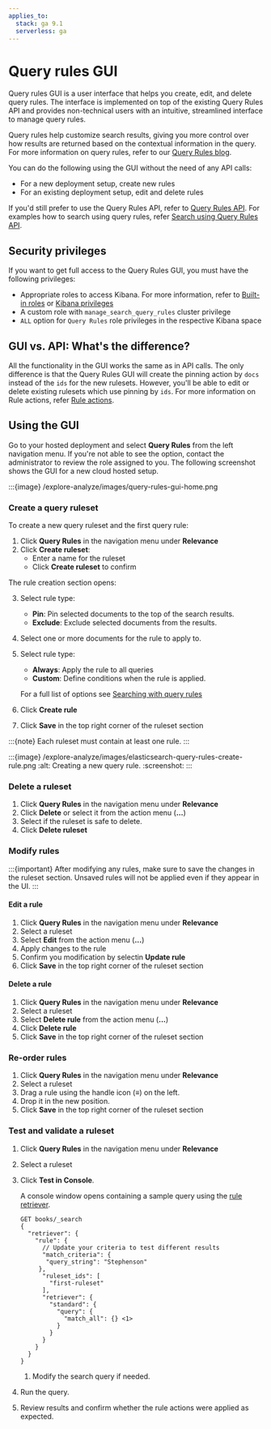 ```yaml
---
applies_to:
  stack: ga 9.1
  serverless: ga
---
```

# Query rules GUI

Query rules GUI is a user interface that helps you create, edit, and delete query rules. The interface is implemented on top of the existing Query Rules API and provides non-technical users with an intuitive, streamlined interface to manage query rules.


Query rules help customize search results, giving you more control over how results are returned based on the contextual information in the query. For more information on query rules, refer to our [Query Rules blog](https://www.elastic.co/search-labs/blog/elasticsearch-query-rules-generally-available).

You can do the following using the GUI without the need of any API calls:

* For a new deployment setup, create new rules
* For an existing deployment setup, edit and delete rules



If you'd still prefer to use the Query Rules API, refer to [Query Rules API](https://www.elastic.co/docs/api/doc/elasticsearch/group/endpoint-query_rules).
For examples how to search using query rules, refer [Search using Query Rules API](https://www.elastic.co/docs/reference/elasticsearch/rest-apis/searching-with-query-rules).

## Security privileges

If you want to get full access to the Query Rules GUI, you must have the following privileges:

* Appropriate roles to access Kibana. For more information, refer to [Built-in roles](https://www.elastic.co/docs/deploy-manage/users-roles/cluster-or-deployment-auth/built-in-roles) or  [Kibana privileges](https://www.elastic.co/docs/deploy-manage/users-roles/cluster-or-deployment-auth/kibana-privileges)
* A custom role with `manage_search_query_rules` cluster privilege
* `ALL` option for `Query Rules` role privileges in the respective Kibana space

## GUI vs. API: What's the difference?

All the functionality in the GUI works the same as in API calls. The only difference is that the Query Rules GUI will create the pinning action by `docs` instead of the `ids` for the new rulesets. However, you'll be able to edit or delete existing rulesets which use pinning by `ids`. For more information on Rule actions, refer [Rule actions](https://www.elastic.co/docs/reference/elasticsearch/rest-apis/searching-with-query-rules#query-rule-actions).

## Using the GUI

Go to your hosted deployment and select **Query Rules** from the left navigation menu. If you're not able to see the option, contact the administrator to review the role assigned to you. The following screenshot shows the GUI for a new cloud hosted setup.

:::{image} /explore-analyze/images/query-rules-gui-home.png

### Create a query ruleset

To create a new query ruleset and the first query rule:

1. Click **Query Rules** in the navigation menu under **Relevance**
2. Click **Create ruleset**:
	- Enter a name for the ruleset
	- Click **Create ruleset** to confirm

The rule creation section opens:

3. Select rule type:
	- **Pin**: Pin selected documents to the top of the search results.
	- **Exclude**: Exclude selected documents from the results.
4. Select one or more documents for the rule to apply to.
5. Select rule type:
    - **Always**: Apply the rule to all queries
    - **Custom**: Define conditions when the rule is applied.
	
	For a full list of options see [Searching with query rules](elasticsearch://reference/elasticsearch/rest-apis/searching-with-query-rules.md#query-rule-criteria)
6. Click **Create rule**
7. Click **Save** in the top right corner of the ruleset section

:::{note}
Each ruleset must contain at least one rule.
:::

:::{image} /explore-analyze/images/elasticsearch-query-rules-create-rule.png
:alt: Creating a new query rule.
:screenshot:
:::

### Delete a ruleset
1. Click **Query Rules** in the navigation menu under **Relevance**
2. Click **Delete** or select it from the action menu (**...**)
3. Select if the ruleset is safe to delete.
4. Click **Delete ruleset**

### Modify rules

:::{important}
After modifying any rules, make sure to save the changes in the ruleset section. 
Unsaved rules will not be applied even if they appear in the UI.
:::

#### Edit a rule
1. Click **Query Rules** in the navigation menu under **Relevance**
2. Select a ruleset
3. Select **Edit** from the action menu (**...**)
4. Apply changes to the rule
5. Confirm you modification by selectin **Update rule**
6. Click **Save** in the top right corner of the ruleset section

#### Delete a rule
1. Click **Query Rules** in the navigation menu under **Relevance**
2. Select a ruleset
3. Select **Delete rule** from the action menu (**...**)
4. Click **Delete rule**
6. Click **Save** in the top right corner of the ruleset section

### Re-order rules

1. Click **Query Rules** in the navigation menu under **Relevance**
2. Select a ruleset
3. Drag a rule using the handle icon (≡) on the left.
4. Drop it in the new position.
5. Click **Save** in the top right corner of the ruleset section

### Test and validate a ruleset

1. Click **Query Rules** in the navigation menu under **Relevance**
2. Select a ruleset
3. Click **Test in Console**.

	A console window opens containing a sample query using the [rule retriever](elasticsearch://reference/elasticsearch/rest-apis/retrievers/rule-retriever.md).

	```console
	GET books/_search
	{
	  "retriever": {
	    "rule": {
	      // Update your criteria to test different results
	      "match_criteria": {
	       "query_string": "Stephenson"
	     },
	      "ruleset_ids": [
	        "first-ruleset"
	      ],
	      "retriever": {
	        "standard": {
	          "query": {
	            "match_all": {} <1>
	          }
	        }
	      }
	    }
	  }
	}
	```
	1. Modify the search query if needed.

6. Run the query.
7. Review results and confirm whether the rule actions were applied as expected.



